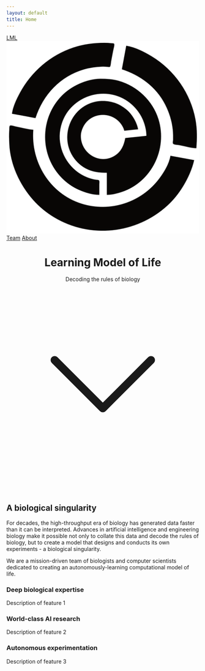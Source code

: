 ```yaml
---
layout: default
title: Home
---
```

<nav class="navbar">
    <a href="/" class="navbar-brand">
        LML
        <img src="/img/logo_black.png" alt="LML Logo" class="navbar-logo">
    </a>
    <div class="navbar-links">
        <a href="/team" class="nav-link">Team</a>
        <a href="/about" class="nav-link">About</a>
    </div>
</nav>

<header class="hero">
    <div class="hero-content">
        <h1>Learning Model of Life</h1>
        <div id="dna-binary-animation" class="dna-binary-animation"></div>
        <p>Decoding the rules of biology</p>
    </div>
    <div class="chevron-container">
        <a href="#learn-more" class="scroll-chevron" aria-label="Scroll to learn more">
            <svg xmlns="http://www.w3.org/2000/svg" viewBox="0 0 24 24" fill="none" stroke="currentColor" stroke-width="1" stroke-linecap="round" stroke-linejoin="round">
                <polyline points="6 9 12 15 18 9"></polyline>
            </svg>
        </a>
    </div>
</header>

<section id="learn-more" class="intro">
    <h2>A biological singularity</h2>
    <p>
     For decades, the high-throughput era of biology has generated data faster than it can be interpreted. Advances in artificial intelligence and engineering biology make it possible not only to collate this data and decode the rules of biology, but to create a model that designs and conducts its own experiments - a biological singularity.
    </p>
    <p>We are a mission-driven team of biologists and computer scientists dedicated to creating an autonomously-learning computational model of life.</p>
</section>

<section class="features">
    <div class="feature">
        <h3>Deep biological expertise</h3>
        <p>Description of feature 1</p>
    </div>
    <div class="feature">
        <h3>World-class AI research</h3>
        <p>Description of feature 2</p>
    </div>
    <div class="feature">
        <h3>Autonomous experimentation</h3>
        <p>Description of feature 3</p>
    </div>
</section>
